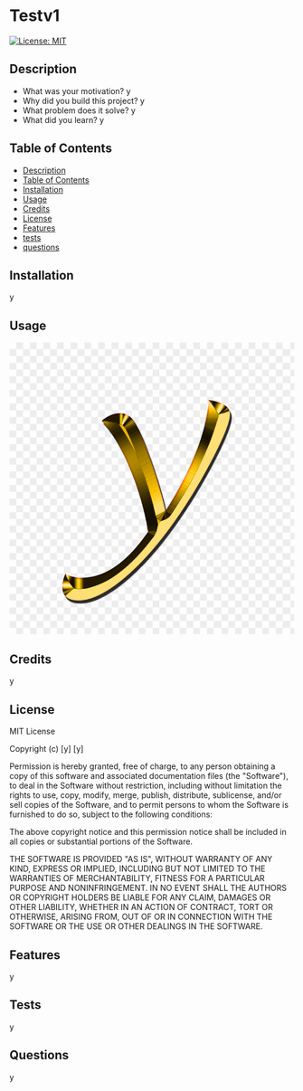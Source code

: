 # Testv1

  [![License: MIT](https://img.shields.io/badge/License-MIT-yellow.svg)](https://opensource.org/licenses/MIT)  
  ## Description

- What was your motivation? y
- Why did you build this project? y
- What problem does it solve? y
- What did you learn? y

## Table of Contents

- [Description](#Description)
- [Table of Contents](#Table-of-Contents)
- [Installation](#installation)
- [Usage](#usage)
- [Credits](#credits)
- [License](#license)
- [Features](#Features)
- [tests](#tests)
- [questions](#questions)


## Installation

y

## Usage

![y](../images/y.PNG)

## Credits

y

## License

MIT License

Copyright (c) [y] [y]

Permission is hereby granted, free of charge, to any person obtaining a copy
of this software and associated documentation files (the "Software"), to deal
in the Software without restriction, including without limitation the rights
to use, copy, modify, merge, publish, distribute, sublicense, and/or sell
copies of the Software, and to permit persons to whom the Software is
furnished to do so, subject to the following conditions:

The above copyright notice and this permission notice shall be included in all
copies or substantial portions of the Software.

THE SOFTWARE IS PROVIDED "AS IS", WITHOUT WARRANTY OF ANY KIND, EXPRESS OR
IMPLIED, INCLUDING BUT NOT LIMITED TO THE WARRANTIES OF MERCHANTABILITY,
FITNESS FOR A PARTICULAR PURPOSE AND NONINFRINGEMENT. IN NO EVENT SHALL THE
AUTHORS OR COPYRIGHT HOLDERS BE LIABLE FOR ANY CLAIM, DAMAGES OR OTHER
LIABILITY, WHETHER IN AN ACTION OF CONTRACT, TORT OR OTHERWISE, ARISING FROM,
OUT OF OR IN CONNECTION WITH THE SOFTWARE OR THE USE OR OTHER DEALINGS IN THE
SOFTWARE.

## Features

y

## Tests

y

## Questions

y
